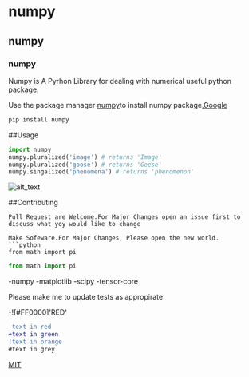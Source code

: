 # numpy
## numpy 
### numpy


Numpy is A Pyrhon Library for dealing with numerical useful python package.

Use the package manager [numpy](https://pip.pypa.io/en/stable/)to install numpy package,[Google](google.com)

```bash
pip install numpy
```

##Usage

```python
import numpy
numpy.pluralized('image') # returns 'Image'
numpy.pluralized('goose') # returns 'Geese'
numpy.singalized('phenomena') # returns 'phenomenon'
```


![alt_text](https://www.stellanandchewys.com/wp-content/uploads/maplechristmas.jpg)

##Contributing

```
Pull Request are Welcome.For Major Changes open an issue first to discuss what yoy would like to change
```

```
Make Sofeware.For Major Changes, Please open the new world.
```python
from math import pi
```

```python
from math import pi
```

-numpy
-matplotlib
-scipy
-tensor-core

Please make me to update tests as appropirate

-![#FF0000]'RED'

```diff
-text in red
+text in green
!text in orange
#text in grey
```

[MIT](https://choosealicense.com/licenses/mit)
